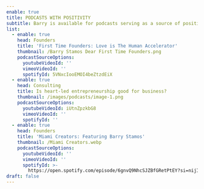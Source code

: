 ```yaml
---
enable: true
title: PODCASTS WITH POSITIVITY
subtitle: Barry is available for podcasts serving as a source of positivity.
list:
  - enable: true
    head: Founders
    title: 'First Time Founders: Love is The Human Accelerator'
    thumbnail: /Barry Stamos Dear First Time Founders.png
    podcastSourceOptions:
      youtubeVideoId: ''
      vimeoVideoId: ''
      spotifyId: 5VNxcIooEMOI4beZtzdEiX
  - enable: true
    head: Consulting
    title: Is heart-led entrepreneurship good for business?
    thumbnail: /images/podcasts/image-1.png
    podcastSourceOptions:
      youtubeVideoId: iUtnZpzkbG8
      vimeoVideoId: ''
      spotifyId: ''
  - enable: true
    head: Founders
    title: 'Miami Creators: Featuring Barry Stamos'
    thumbnail: /Miami Creators.webp
    podcastSourceOptions:
      youtubeVideoId: ''
      vimeoVideoId: ''
      spotifyId: >-
        https://open.spotify.com/episode/6gnvQ9NhcSJZBfGRetPtEY?si=nijIpy32SWKPmfOAXUuCXg
draft: false
---
```

